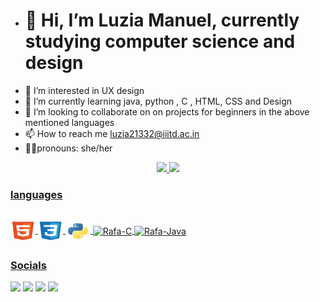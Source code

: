 - <h1>👋 Hi, I’m Luzia Manuel, currently studying computer science and design</>
- 👀 I’m interested in UX design
- 🌱 I’m currently learning java, python , C , HTML, CSS and Design
- 💞️ I’m looking to collaborate on on projects for beginners in the above mentioned languages
- 📫 How to reach me luzia21332@iiitd.ac.in
- 👩‍🦱pronouns: she/her

<div align="center">
  <a href="https://github.com/LuziaManuel22">
  <img height="180em" src="https://github-readme-stats.vercel.app/api?username=LuziaManuel22&show_icons=true&theme=dracula&include_all_commits=true&count_private=true"/>
  <img height="180em" src="https://github-readme-stats.vercel.app/api/top-langs/?username=LuziaManuel22&layout=compact&langs_count=7&theme=dracula"/>
</div>
  
  ### languages
  <div style="display: inline_block"><br>
  <img align="center" alt="Rafa-HTML" height="30" width="40" src="https://raw.githubusercontent.com/devicons/devicon/master/icons/html5/html5-original.svg">
  <img align="center" alt="Rafa-CSS" height="30" width="40" src="https://raw.githubusercontent.com/devicons/devicon/master/icons/css3/css3-original.svg">
  <img align="center" alt="Rafa-Python" height="30" width="40" src="https://raw.githubusercontent.com/devicons/devicon/master/icons/python/python-original.svg">
  <img align="center" alt="Rafa-C" height="30" width="40" src="https://img.shields.io/badge/C-00599C?style=for-the-badge&logo=c&logoColor=white">
  <img align="center" alt="Rafa-Java" height="30" width="40" src="https://img.shields.io/badge/Java-ED8B00?style=for-the-badge&logo=java&logoColor=white">

</div>
  
  ##
  ### Socials
  <div> 
  <a href="https://www.instagram.com/luzia__manuel/" target="_blank"><img src="https://img.shields.io/badge/-Instagram-%23E4405F?style=for-the-badge&logo=instagram&logoColor=white" target="_blank"></a>
  <a href = "mailto:luzia21332@iiitd.ac.in"><img src="https://img.shields.io/badge/-Gmail-%23333?style=for-the-badge&logo=gmail&logoColor=white" target="_blank"></a>
  <a href="https://www.linkedin.com/in/luzia-manuel-85a11b23b/" target="_blank"><img src="https://img.shields.io/badge/-LinkedIn-%230077B5?style=for-the-badge&logo=linkedin&logoColor=white" target="_blank"></a> 
   <a href="https://www.behance.net/luziaxavier" target="_blank"><img src="https://img.shields.io/badge/-Behance-blue?style=for-the-badge&logo=behance&logoColor=white" target="_blank"></a> 
 

 
</div>

